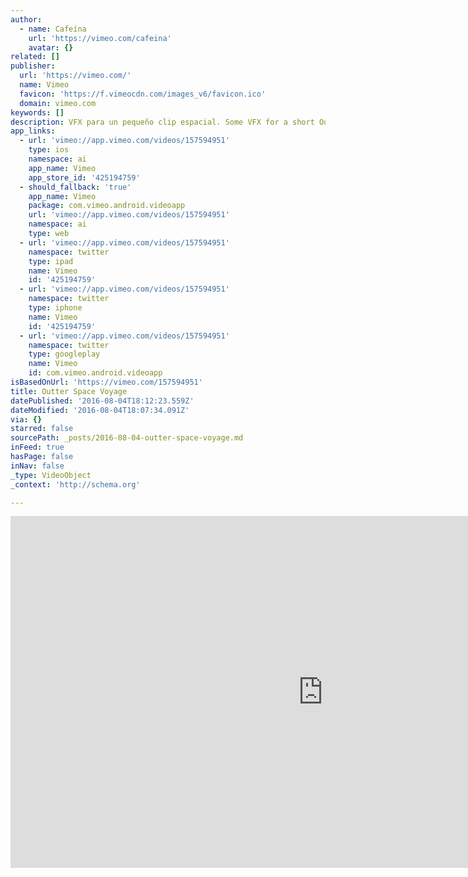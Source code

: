 ```yaml
---
author:
  - name: Cafeína
    url: 'https://vimeo.com/cafeina'
    avatar: {}
related: []
publisher:
  url: 'https://vimeo.com/'
  name: Vimeo
  favicon: 'https://f.vimeocdn.com/images_v6/favicon.ico'
  domain: vimeo.com
keywords: []
description: VFX para un pequeño clip espacial. Some VFX for a short Outter Space Clip.
app_links:
  - url: 'vimeo://app.vimeo.com/videos/157594951'
    type: ios
    namespace: ai
    app_name: Vimeo
    app_store_id: '425194759'
  - should_fallback: 'true'
    app_name: Vimeo
    package: com.vimeo.android.videoapp
    url: 'vimeo://app.vimeo.com/videos/157594951'
    namespace: ai
    type: web
  - url: 'vimeo://app.vimeo.com/videos/157594951'
    namespace: twitter
    type: ipad
    name: Vimeo
    id: '425194759'
  - url: 'vimeo://app.vimeo.com/videos/157594951'
    namespace: twitter
    type: iphone
    name: Vimeo
    id: '425194759'
  - url: 'vimeo://app.vimeo.com/videos/157594951'
    namespace: twitter
    type: googleplay
    name: Vimeo
    id: com.vimeo.android.videoapp
isBasedOnUrl: 'https://vimeo.com/157594951'
title: Outter Space Voyage
datePublished: '2016-08-04T18:12:23.559Z'
dateModified: '2016-08-04T18:07:34.091Z'
via: {}
starred: false
sourcePath: _posts/2016-08-04-outter-space-voyage.md
inFeed: true
hasPage: false
inNav: false
_type: VideoObject
_context: 'http://schema.org'

---
```

<iframe src="https://cdn.embedly.com/widgets/media.html?src=https%3A%2F%2Fplayer.vimeo.com%2Fvideo%2F157594951&amp;url=https%3A%2F%2Fvimeo.com%2F157594951&amp;image=http%3A%2F%2Fi.vimeocdn.com%2Fvideo%2F558902853_1280.jpg&amp;key=b7d04c9b404c499eba89ee7072e1c4f7&amp;type=text%2Fhtml&amp;schema=vimeo" width="1000" height="563" scrolling="no" frameborder="0" allowfullscreen="" style=""></iframe>